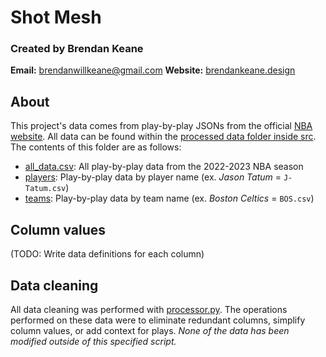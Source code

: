 # Shot Mesh
### Created by Brendan Keane
**Email:** brendanwillkeane@gmail.com
**Website:** [brendankeane.design](https://www.brendankeane.design)

## About
This project's data comes from play-by-play JSONs from the official [NBA website](https://www.nba.com/). All data can be found within the [processed data folder inside src](./src/data/processed/). The contents of this folder are as follows:
- [all_data.csv](./src/data/processed/all_data.csv): All play-by-play data from the 2022-2023 NBA season
- [players](./src/data/processed/players/): Play-by-play data by player name (ex. *Jason Tatum* = `J-Tatum.csv`)
- [teams](./src/data/processed/teams/): Play-by-play data by team name (ex. *Boston Celtics* = `BOS.csv`)

## Column values
(TODO: Write data definitions for each column)

## Data cleaning
All data cleaning was performed with [processor.py](./src/main/processor.py). The operations performed on these data were to eliminate redundant columns, simplify column values, or add context for plays. *None of the data has been modified outside of this specified script.*



